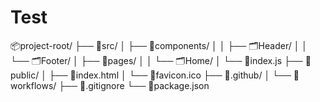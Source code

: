 # Test


📦project-root/
├── 📂src/
│   ├── 📂components/
│   │   ├── 🗂️Header/
│   │   └── 🗂️Footer/
│   ├── 📂pages/
│   │   └── 🗂️Home/
│   └── 📜index.js
├── 📂public/
│   ├── 📜index.html
│   └── 📜favicon.ico
├── 📂.github/
│   └── 📜workflows/
├── 📜.gitignore
└── 📜package.json